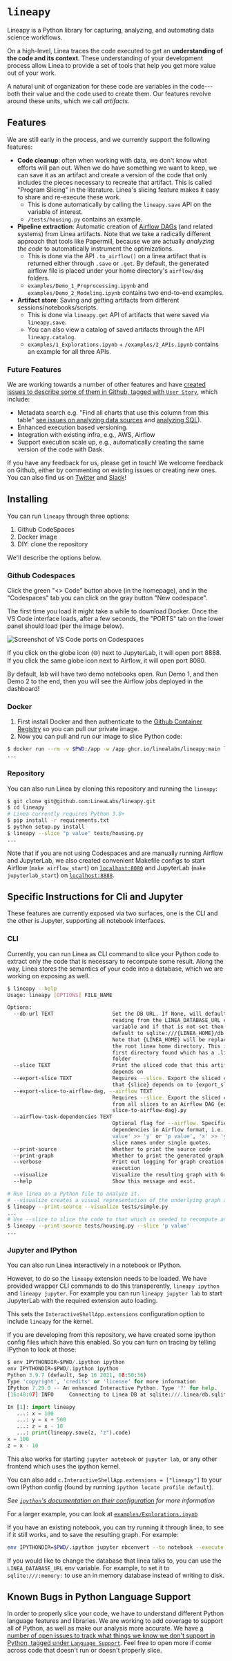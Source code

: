 # `lineapy`

Lineapy is a Python library for capturing, analyzing, and automating data
science workflows.

On a high-level, Linea traces the code executed to get an
**understanding of the code and its context**.
These understanding of your development process allow Linea to
provide a set of tools that help you get more value out of your work.

A natural unit of organization for these code are variables in the code---both
their value and the code used to create them. Our features revolve around these
units, which we call _artifacts_.

## Features

We are still early in the process, and we currently support the following features:

- **Code cleanup**: often when working with data, we don't know what efforts
  will pan out. When we do have something we want to keep, we can save it as an
  artifact and create a version of the code that only includes the pieces necessary
  to recreate that artifact. This is called "Program Slicing" in the literature.
  Linea's slicing feature makes it easy to share and re-execute these work.
  - This is done automatically by calling the `lineapy.save` API on the variable of interest.
  - `/tests/housing.py` contains an example.
- **Pipeline extraction**: Automatic creation of [Airflow DAGs](https://github.com/LineaLabs/lineapy/issues/236) (and related systems) from Linea artifacts. Note that we take a radically different approach that tools like Papermill, because we are actually _analyzing the code_ to automatically instrument the optimizations.
  - This is done via the API `.to_airflow()` on a linea artifact that is returned either through `.save` or `.get`.
    By default, the generated airflow file is placed under your home directory's `airflow/dag` folders.
  - `examples/Demo_1_Preprocessing.ipynb` and `examples/Demo_2_Modeling.ipynb` contains two end-to-end examples.
- **Artifact store**: Saving and getting artifacts from different sessions/notebooks/scripts.
  - This is done via `lineapy.get` API of artifacts that were saved via `lineapy.save`.
  - You can also view a catalog of saved artifacts through the API `lineapy.catalog`.
  - `examples/1_Explorations.ipynb` + `/examples/2_APIs.ipynb` contains an example for all three APIs.

### Future Features

We are working towards a number of other features and have [created issues to describe some of them in Github, tagged with `User Story`](https://github.com/LineaLabs/lineapy/labels/User%20Story), which include:

- Metadata search e.g. "Find all charts that use this column from this table"
  [see issues on analyzing data sources](https://github.com/LineaLabs/lineapy/issues/22)
  and [analyzing SQL](https://github.com/LineaLabs/lineapy/issues/272)).
- Enhanced execution based versioning.
- Integration with existing infra, e.g., AWS, Airflow
- Support execution scale up, e.g., automatically creating the same version of the code with Dask.

If you have any feedback for us, please get in touch! We welcome feedback on
Github, either by commenting on existing issues or creating new ones. You can
also find us on [Twitter](https://twitter.com/linealabs) and [Slack](https://lineacommunity.slack.com/)!

## Installing

You can run `lineapy` through three options:

1. Github CodeSpaces
2. Docker image
3. DIY: clone the repository

We'll describe the options below.

### Github Codespaces

Click the green "<> Code" button above (in the homepage), and in the "Codespaces"
tab you can click on the gray button "New codespace".

The first time you load it might take a while to download Docker. Once the
VS Code interface loads, after a few seconds, the "PORTS" tab on the lower
panel should load (per the image below).

![Screenshot of VS Code ports on Codespaces](./ports.png)

If you click on the globe icon (🌐) next to JupyterLab, it will open port 8888.
If you click the same globe icon next to Airflow, it will open port 8080.

By default, lab will have two demo notebooks open. Run Demo 1, and then Demo 2
to the end, then you will see the Airflow jobs deployed in the dashboard!

### Docker

1. First install Docker and then authenticate to the [Github Container Registry](https://docs.github.com/en/packages/working-with-a-github-packages-registry/working-with-the-container-registry#authenticating-to-the-container-registry)
   so you can pull our private image.
2. Now you can pull and run our image to slice Python code:

```bash
$ docker run --rm -v $PWD:/app -w /app ghcr.io/linealabs/lineapy:main lineapy --slice "p value" tests/housing.py
...
```

### Repository

You can also run Linea by cloning this repository and running the `lineapy`:

```bash
$ git clone git@github.com:LineaLabs/lineapy.git
$ cd lineapy
# Linea currently requires Python 3.8+
$ pip install -r requirements.txt
$ python setup.py install
$ lineapy --slice "p value" tests/housing.py
...
```

Note that if you are not using Codespaces and are manually running Airflow and JupyterLab,
we also created convenient Makefile configs to start Airflow (`make airflow_start`) on
[`localhost:8080`](http://localhost:8080) and JupyterLab (`make jupyterlab_start`)
on [`localhost:8888`](http://localhost:8888).

## Specific Instructions for Cli and Jupyter

These features are currently exposed via two surfaces, one is the CLI and the
other is Jupyter, supporting all notebook interfaces.

### CLI

Currently, you can run Linea as CLI command to slice your Python code to extract
only the code that is necessary to recompute some result. Along the way, Linea
stores the semantics of your code into a database, which we are working on exposing
as well.

```bash
$ lineapy --help
Usage: lineapy [OPTIONS] FILE_NAME

Options:
  --db-url TEXT                   Set the DB URL. If None, will default to
                                  reading from the LINEA_DATABASE_URL env
                                  variable and if that is not set then will
                                  default to sqlite:///{LINEA_HOME}/db.sqlite.
                                  Note that {LINEA_HOME} will be replaced with
                                  the root linea home directory. This is the
                                  first directory found which has a .linea
                                  folder
  --slice TEXT                    Print the sliced code that this artifact
                                  depends on
  --export-slice TEXT             Requires --slice. Export the sliced code
                                  that {slice} depends on to {export_slice}.py
  --export-slice-to-airflow-dag, --airflow TEXT
                                  Requires --slice. Export the sliced code
                                  from all slices to an Airflow DAG {export-
                                  slice-to-airflow-dag}.py
  --airflow-task-dependencies TEXT
                                  Optional flag for --airflow. Specifies tasks
                                  dependencies in Airflow format, i.e. 'p
                                  value' >> 'y' or 'p value', 'x' >> 'y'. Put
                                  slice names under single quotes.
  --print-source                  Whether to print the source code
  --print-graph                   Whether to print the generated graph code
  --verbose                       Print out logging for graph creation and
                                  execution
  --visualize                     Visualize the resulting graph with Graphviz
  --help                          Show this message and exit.

# Run linea on a Python file to analyze it.
# --visualize creates a visual representation of the underlying graph and displays it
$ lineapy --print-source --visualize tests/simple.py
...
# Use --slice to slice the code to that which is needed to recompute an artifact
$ lineapy --print-source tests/housing.py --slice 'p value'
...
```

### Jupyter and IPython

You can also run Linea interactively in a notebook or IPython.

However, to do so the `lineapy` extension needs to be loaded. We have provided wrapper CLI commands to do this transperently, `lineapy ipython` and `lineapy jupyter`. For example you can run `lineapy jupyter lab` to start JupyterLab with
the required extension auto loading.

This sets the `InteractiveShellApp.extensions` configuration option to include
`lineapy` for the kernel.

If you are developing from this repository, we have created some ipython config files
which have this enabled. So you can turn on tracing by telling IPython to look
at those:

```python
$ env IPYTHONDIR=$PWD/.ipython ipython
env IPYTHONDIR=$PWD/.ipython ipython
Python 3.9.7 (default, Sep 16 2021, 08:50:36)
Type 'copyright', 'credits' or 'license' for more information
IPython 7.29.0 -- An enhanced Interactive Python. Type '?' for help.
[16:48:07] INFO     Connecting to Linea DB at sqlite:///.linea/db.sqlite

In [1]: import lineapy
   ...: x = 100
   ...: y = x + 500
   ...: z = x - 10
   ...: print(lineapy.save(z, "z").code)
x = 100
z = x - 10
```

This also works for starting `jupyter notebook` or `jupyter lab`, or any other
frontend which uses the ipython kernel.

You can also add `c.InteractiveShellApp.extensions = ["lineapy"]`
to your own IPython config (found by running `ipython locate profile default`).

_See [`ipython`'s documentation on their configuration](https://ipython.readthedocs.io/en/stable/config/intro.html) for more information_

For a larger example, you can look at [`examples/Explorations.ipynb`](./examples/Explorations.ipynb)

If you have an existing notebook, you can try running it through linea, to see if it
still works, and to save the resulting graph. For example:

```bash
env IPYTHONDIR=$PWD/.ipython jupyter nbconvert --to notebook --execute examples/Explorations.ipynb --inplace --allow-errors
```

If you would like to change the database that linea talks to, you can use the
`LINEA_DATABASE_URL` env variable. For example, to set it to `sqlite:///:memory:`
to use an in memory database instead of writing to disk.

## Known Bugs in Python Language Support

In order to properly slice your code, we have to understand different Python
language features and libraries. We are working to add coverage to support all
of Python, as well as make our analysis more accurate. We have
[a number of open issues to track what things we know we don't support in Python, tagged under `Language Support`](https://github.com/LineaLabs/lineapy/labels/Language%20Support).
Feel free to open more if come across code that doesn't run or doesn't properly slice.

